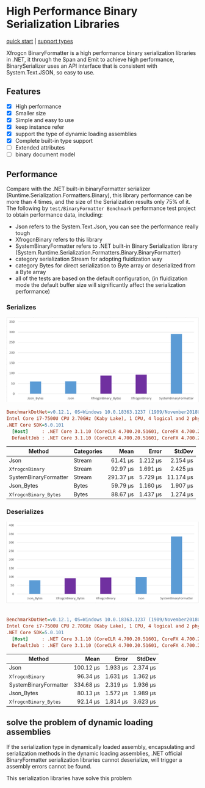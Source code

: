# High Performance Binary Serialization Libraries

[quick start](doc/GettingStart.Md) | [support types](doc/SupportTypes.Md)

Xfrogcn BinaryFormatter is a high performance binary serialization libraries in .NET, it through the  Span and Emit to achieve high performance, BinarySerializer uses an API interface that is consistent with System.Text.JSON, so easy to use.

## Features

- [x] High performance
- [x] Smaller size
- [x] Simple and easy to use
- [x] keep instance refer
- [x] support the type of dynamic loading assemblies
- [x] Complete built-in type support
- [ ] Extended attributes
- [ ] binary document model

## Performance

Compare with the .NET built-in binaryFormatter serializer (Runtime.Serialization.Formatters.Binary), this library performance can be more than 4 times, and the size of the Serialization results only 75% of it.
The following by ` test/BinaryFormatter Benchmark ` performance test project to obtain performance data, including:

- Json refers to the System.Text.Json, you can see the performance really tough
- XfrogcnBinary refers to this library
- SystemBinaryFormatter refers to .NET built-in Binary Serialization library (System.Runtime.Serialization.Formatters.Binary.BinaryFormatter)
- category serialization Stream for adopting fluidization way
- category Bytes for direct serialization to Byte array or deserialized from a Byte array
- all of the tests are based on the default configuration, (in fluidization mode the default buffer size will significantly affect the serialization performance)

### Serializes

![img](doc/s.png)

``` ini
BenchmarkDotNet=v0.12.1, OS=Windows 10.0.18363.1237 (1909/November2018Update/19H2)
Intel Core i7-7500U CPU 2.70GHz (Kaby Lake), 1 CPU, 4 logical and 2 physical cores
.NET Core SDK=5.0.101
  [Host]     : .NET Core 3.1.10 (CoreCLR 4.700.20.51601, CoreFX 4.700.20.51901), X64 RyuJIT
  DefaultJob : .NET Core 3.1.10 (CoreCLR 4.700.20.51601, CoreFX 4.700.20.51901), X64 RyuJIT


```

|                Method | Categories |      Mean |    Error |    StdDev |
|---------------------- |----------- |----------:|---------:|----------:|
|                  Json |     Stream |  61.41 μs | 1.212 μs |  2.154 μs |
|         `XfrogcnBinary` |     Stream |  92.97 μs | 1.691 μs |  2.425 μs |
| SystemBinaryFormatter |     Stream | 291.37 μs | 5.729 μs | 11.174 μs |
|            Json_Bytes |      Bytes |  59.79 μs | 1.160 μs |  1.907 μs |
|   `XfrogcnBinary_Bytes` |      Bytes |  88.67 μs | 1.437 μs |  1.274 μs |

### Deserializes

![img](doc/ds.png)

``` ini

BenchmarkDotNet=v0.12.1, OS=Windows 10.0.18363.1237 (1909/November2018Update/19H2)
Intel Core i7-7500U CPU 2.70GHz (Kaby Lake), 1 CPU, 4 logical and 2 physical cores
.NET Core SDK=5.0.101
  [Host]     : .NET Core 3.1.10 (CoreCLR 4.700.20.51601, CoreFX 4.700.20.51901), X64 RyuJIT
  DefaultJob : .NET Core 3.1.10 (CoreCLR 4.700.20.51601, CoreFX 4.700.20.51901), X64 RyuJIT


```

|                Method |      Mean |    Error |   StdDev |
|---------------------- |----------:|---------:|---------:|
|                  Json | 100.12 μs | 1.933 μs | 2.374 μs |
|         `XfrogcnBinary` |  96.34 μs | 1.631 μs | 1.362 μs |
| SystemBinaryFormatter | 334.68 μs | 2.319 μs | 1.936 μs |
|            Json_Bytes |  80.13 μs | 1.572 μs | 1.989 μs |
|   `XfrogcnBinary_Bytes` |  92.14 μs | 1.814 μs | 3.623 μs |

## solve the problem of dynamic loading assemblies

If the serialization type in dynamically loaded assembly, encapsulating and serialization methods in the dynamic loading assemblies, .NET official BinaryFormatter serialization libraries cannot deserialize, will trigger a assembly errors cannot be found.  

This serialization libraries have solve this problem
